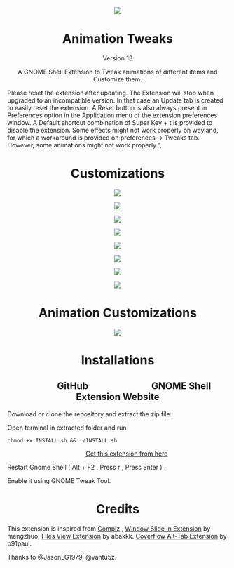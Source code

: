 <p align="center">
<img src = /animation-tweaks@Selenium-H/eicon.png >
</p>

<h1 align="center">
  Animation Tweaks
</h1>

<p align="center">
Version 13
</p>

<p align="center">
A GNOME Shell Extension to Tweak animations of different items and Customize them.
</p>
<p align="left">
Please reset the extension after updating. The Extension will stop when upgraded to an incompatible version. In that case an Update tab is created to easily reset the extension. A Reset button is also always present in Preferences option in the Application menu of the extension preferences window. A Default shortcut combination of Super Key + t is provided to disable the extension. Some effects might not work properly on wayland, for which a workaround is provided on preferences -> Tweaks tab. However, some animations might not work properly.", 
</p>

<h1 align="center">
  Customizations
</h1>

<p align="center">
<img src = /Screenshots/Image_01.png >
</p>

<p align="center">
<img src = /Screenshots/Image_02.png >
</p>

<p align="center">
<img src = /Screenshots/Image_03.png >
</p>

<p align="center">
<img src = /Screenshots/Image_04.png >
</p>

<p align="center">
<img src = /Screenshots/Image_05.png >
</p>

<p align="center">
<img src = /Screenshots/Image_06.png >
</p>

<p align="center">
<img src = /Screenshots/Image_07.png >
</p>

<p align="center">
<img src = /Screenshots/Image_08.png >
</p>

<h1 align="center">
  Animation Customizations
</h1>

<p align="center">
<img src = /Screenshots/Image_09.png >
</p>

<h1 align="center">
  Installations
</h1>

<h2 align="center"> &nbsp;&nbsp;&nbsp;&nbsp;&nbsp;&nbsp;&nbsp;&nbsp;&nbsp;&nbsp;&nbsp;&nbsp;&nbsp;&nbsp;&nbsp;GitHub&nbsp;&nbsp;&nbsp;&nbsp;&nbsp;&nbsp;&nbsp;&nbsp;&nbsp;&nbsp;&nbsp;&nbsp;&nbsp;&nbsp;&nbsp;&nbsp;&nbsp;&nbsp;&nbsp;&nbsp;&nbsp;&nbsp;&nbsp;&nbsp;&nbsp;&nbsp;&nbsp;&nbsp;&nbsp;GNOME Shell Extension Website
</h2>

Download or clone the repository and extract the zip file.

Open terminal in extracted folder and run

`chmod +x INSTALL.sh && ./INSTALL.sh` 

<p align="right"><a href="https://extensions.gnome.org/extension/1680/animation-tweaks/">Get this extension from here</a> &nbsp;&nbsp;&nbsp;&nbsp;&nbsp;&nbsp;&nbsp;&nbsp;&nbsp;&nbsp;&nbsp;&nbsp;&nbsp;&nbsp;&nbsp;&nbsp;&nbsp;&nbsp;&nbsp;&nbsp;&nbsp;&nbsp;&nbsp;&nbsp; &nbsp;&nbsp;&nbsp;&nbsp;&nbsp;&nbsp;&nbsp;&nbsp;&nbsp;
</p>

Restart Gnome Shell ( Alt + F2 , Press r , Press Enter ) .

Enable it using GNOME Tweak Tool.

<h1 align="center">
  Credits
</h1>

This extension is inspired from 
[Compiz](http://www.compiz.org/) ,
[Window Slide In Extension](https://extensions.gnome.org/extension/367/window-slide-in/) by mengzhuo, 
[Files View Extension](https://extensions.gnome.org/extension/1395/files-view/) by abakkk.
[Coverflow Alt-Tab Extension](https://extensions.gnome.org/extension/97/coverflow-alt-tab/) by p91paul.

Thanks to @JasonLG1979, @vantu5z.
